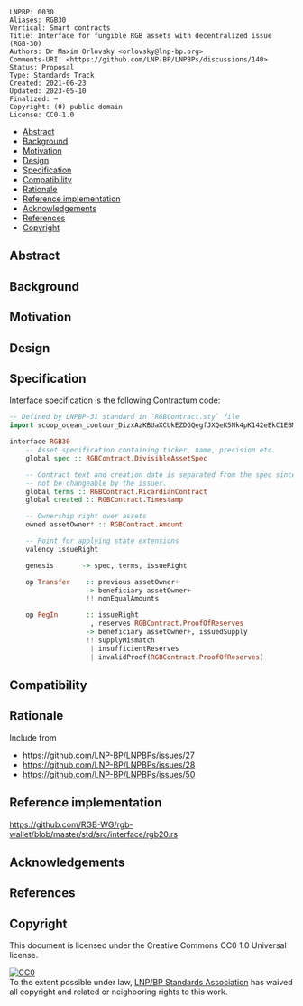 ```
LNPBP: 0030
Aliases: RGB30
Vertical: Smart contracts
Title: Interface for fungible RGB assets with decentralized issue (RGB-30)
Authors: Dr Maxim Orlovsky <orlovsky@lnp-bp.org>
Comments-URI: <https://github.com/LNP-BP/LNPBPs/discussions/140>
Status: Proposal
Type: Standards Track
Created: 2021-06-23
Updated: 2023-05-10
Finalized: ~
Copyright: (0) public domain
License: CC0-1.0
```

- [Abstract](#abstract)
- [Background](#background)
- [Motivation](#motivation)
- [Design](#design)
- [Specification](#specification)
- [Compatibility](#compatibility)
- [Rationale](#rationale)
- [Reference implementation](#reference-implementation)
- [Acknowledgements](#acknowledgements)
- [References](#references)
- [Copyright](#copyright)


## Abstract


## Background


## Motivation


## Design



## Specification

Interface specification is the following Contractum code:

```haskell
-- Defined by LNPBP-31 standard in `RGBContract.sty` file
import scoop_ocean_contour_DizxAzKBUaXCUkEZDGQegfJXQeK5Nk4pK142eEkC1EBM as RGBContract

interface RGB30
    -- Asset specification containing ticker, name, precision etc.
    global spec :: RGBContract.DivisibleAssetSpec

    -- Contract text and creation date is separated from the spec since it must
    -- not be changeable by the issuer.
    global terms :: RGBContract.RicardianContract
    global created :: RGBContract.Timestamp

    -- Ownership right over assets
    owned assetOwner* :: RGBContract.Amount

    -- Point for applying state extensions
    valency issueRight

    genesis       -> spec, terms, issueRight

    op Transfer    :: previous assetOwner+
                   -> beneficiary assetOwner+
                   !! nonEqualAmounts

    op PegIn       :: issueRight
                    , reserves RGBContract.ProofOfReserves
                   -> beneficiary assetOwner+, issuedSupply
                   !! supplyMismatch
                    | insufficientReserves
                    | invalidProof(RGBContract.ProofOfReserves)
```

## Compatibility


## Rationale

Include from
- <https://github.com/LNP-BP/LNPBPs/issues/27>
- <https://github.com/LNP-BP/LNPBPs/issues/28>
- <https://github.com/LNP-BP/LNPBPs/issues/50>

## Reference implementation

<https://github.com/RGB-WG/rgb-wallet/blob/master/std/src/interface/rgb20.rs>

## Acknowledgements


## References


## Copyright

This document is licensed under the Creative Commons CC0 1.0 Universal license.

<p xmlns:dct="http://purl.org/dc/terms/">
  <a rel="license"
     href="http://creativecommons.org/publicdomain/zero/1.0/">
    <img src="http://i.creativecommons.org/p/zero/1.0/88x31.png" style="border-style:none;" alt="CC0" />
  </a>
  <br />
  To the extent possible under law,
  <a rel="dct:publisher" href="https://lnp-bp.org">
    <span property="dcl:title">LNP/BP Standards Association</span></a>
  has waived all copyright and related or neighboring rights to this work.
</p>
